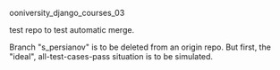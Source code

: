ooniversity_django_courses_03

test repo
to test automatic merge.

Branch "s_persianov" is to be deleted from an origin repo.
But first, the "ideal", all-test-cases-pass situation is to be simulated.
